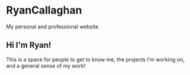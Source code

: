 # RyanCallaghan
My personal and professional website

## Hi I'm Ryan!

This is a space for people to get to know me, the projects I'm working on, and a general sense of my work!
